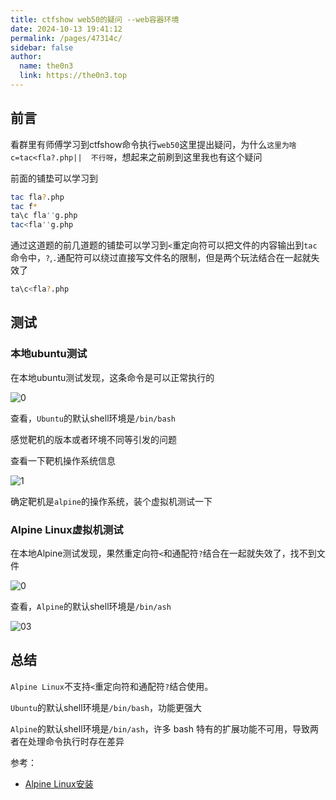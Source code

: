 ```yaml
---
title: ctfshow web50的疑问 --web容器环境
date: 2024-10-13 19:41:12
permalink: /pages/47314c/
sidebar: false
author: 
  name: the0n3
  link: https://the0n3.top
---
```


## 前言

看群里有师傅学习到ctfshow命令执行`web50`这里提出疑问，为什么`这里为啥c=tac<fla?.php||  不行呀`，想起来之前刷到这里我也有这个疑问

<!-- more -->

前面的铺垫可以学习到

```bash
tac fla?.php
tac f*
ta\c fla''g.php
tac<fla''g.php
```

通过这道题的前几道题的铺垫可以学习到`<`重定向符可以把文件的内容输出到`tac`命令中，`?`,`.`通配符可以绕过直接写文件名的限制，但是两个玩法结合在一起就失效了

```bash
ta\c<fla?.php
```

## 测试

### 本地ubuntu测试

在本地ubuntu测试发现，这条命令是可以正常执行的

![0](https://the0n3.top/medias/show-qa/01.png)

查看，`Ubuntu`的默认shell环境是`/bin/bash`

感觉靶机的版本或者环境不同等引发的问题

查看一下靶机操作系统信息

![1](https://the0n3.top/medias/show-qa/02.png)

确定靶机是`alpine`的操作系统，装个虚拟机测试一下

### Alpine Linux虚拟机测试

在本地Alpine测试发现，果然重定向符`<`和通配符`?`结合在一起就失效了，找不到文件

![0](https://the0n3.top/medias/show-qa/00.png)

查看，`Alpine`的默认shell环境是`/bin/ash`

![03](https://the0n3.top/medias/show-qa/03.png)

## 总结

`Alpine Linux`不支持`<`重定向符和通配符`?`结合使用。

`Ubuntu`的默认shell环境是`/bin/bash`，功能更强大

`Alpine`的默认shell环境是`/bin/ash`，许多 bash 特有的扩展功能不可用，导致两者在处理命令执行时存在差异


参考：
- [Alpine Linux安装](https://www.cnblogs.com/smlile-you-me/p/17321107.html)